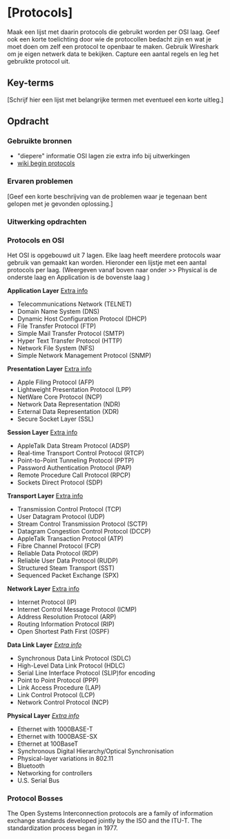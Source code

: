 # [Protocols]
Maak een lijst met daarin protocols die gebruikt worden per OSI laag. Geef ook een korte toelichting door wie de protocollen bedacht zijn en wat je moet doen om zelf een protocol te openbaar te maken.
Gebruik Wireshark om je eigen netwerk data te bekijken. Capture een aantal regels en leg het gebruikte protocol uit.

## Key-terms
[Schrijf hier een lijst met belangrijke termen met eventueel een korte uitleg.]

## Opdracht
### Gebruikte bronnen
- "diepere" informatie OSI lagen zie extra info bij uitwerkingen
- [wiki begin protocols](https://en.wikipedia.org/wiki/OSI_protocols#Routing_protocols)

### Ervaren problemen
[Geef een korte beschrijving van de problemen waar je tegenaan bent gelopen met je gevonden oplossing.]

### Uitwerking opdrachten

### Protocols en OSI
Het OSI is opgebouwd uit 7 lagen. Elke laag heeft meerdere protocols waar gebruik van gemaakt kan worden. Hieronder een lijstje met een aantal protocols per laag. (Weergeven vanaf boven naar onder >> Physical is de onderste laag en Application is de bovenste laag )

**Application Layer** [Extra info](https://www.geeksforgeeks.org/application-layer-in-osi-model/?ref=lbp)
- Telecommunications Network (TELNET)
- Domain Name System (DNS)
- Dynamic Host Configuration Protocol (DHCP)
- File Transfer Protocol (FTP)
- Simple Mail Transfer Protocol (SMTP)
- Hyper Text Transfer Protocol (HTTP)
- Network File System (NFS)
- Simple Network Management Protocol (SNMP)

**Presentation Layer** [Extra info](https://www.geeksforgeeks.org/presentation-layer-in-osi-model/)
- Apple Filing Protocol (AFP)
- Lightweight Presentation Protocol (LPP)
- NetWare Core Protocol (NCP)
- Network Data Representation (NDR)
- External Data Representation (XDR)
- Secure Socket Layer (SSL)

**Session Layer** [Extra info](https://www.geeksforgeeks.org/session-layer-in-osi-model/?ref=lbp)
- AppleTalk Data Stream Protocol (ADSP)
- Real-time Transport Control Protocol (RTCP)
- Point-to-Point Tunneling Protocol (PPTP)
- Password Authentication Protocol (PAP)
- Remote Procedure Call Protocol (RPCP)
- Sockets Direct Protocol (SDP)

**Transport Layer** [Extra info](https://www.geeksforgeeks.org/transport-layer-responsibilities/)
- Transmission Control Protocol (TCP)
- User Datagram Protocol (UDP)
- Stream Control Transmission Protocol (SCTP)
- Datagram Congestion Control Protocol (DCCP)
- AppleTalk Transaction Protocol (ATP)
- Fibre Channel Protocol (FCP)
- Reliable Data Protocol (RDP)
- Reliable User Data Protocol (RUDP)
- Structured Steam Transport (SST)
- Sequenced Packet Exchange (SPX)

**Network Layer** [Extra info](https://www.geeksforgeeks.org/difference-between-network-layer-protocols-and-application-layer-protocols/)
- Internet Protocol (IP)
- Internet Control Message Protocol (ICMP)
- Address Resolution Protocol (ARP)
- Routing Information Protocol (RIP)
- Open Shortest Path First (OSPF)

**Data Link Layer** *[Extra info](https://www.geeksforgeeks.org/data-link-layer/?ref=lbp)*
- Synchronous Data Link Protocol (SDLC)
- High-Level Data Link Protocol (HDLC)
- Serial Line Interface Protocol (SLIP)for encoding
- Point to Point Protocol (PPP)
- Link Access Procedure (LAP)
- Link Control Protocol (LCP)
- Network Control Protocol (NCP)

**Physical Layer** *[Extra info](https://www.geeksforgeeks.org/physical-layer-in-osi-model/?ref=lbp)*
- Ethernet with 1000BASE-T
- Ethernet with 1000BASE-SX
- Ethernet at 100BaseT
- Synchronous Digital Hierarchy/Optical Synchronisation
- Physical-layer variations in 802.11
- Bluetooth
- Networking for controllers
- U.S. Serial Bus

### Protocol Bosses 
The Open Systems Interconnection protocols are a family of information exchange standards developed jointly by the ISO and the ITU-T. The standardization process began in 1977.
